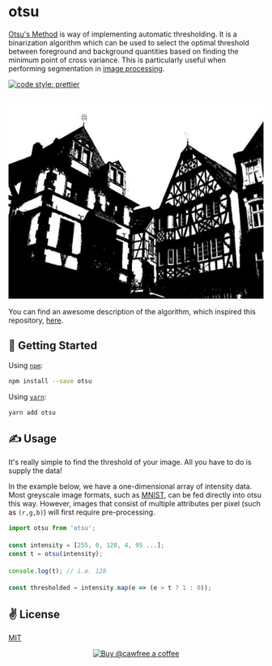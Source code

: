 # otsu
[Otsu's Method](https://en.wikipedia.org/wiki/Otsu%27s_method) is way of implementing automatic thresholding. It is a binarization algorithm which can be used to select the optimal threshold between foreground and background quantities based on finding the minimum point of cross variance. This is particularly useful when performing segmentation in [image processing](https://en.wikipedia.org/wiki/Digital_image_processing).

<a href="#badge">
    <img alt="code style: prettier" src="https://img.shields.io/badge/code_style-prettier-ff69b4.svg?style=flat-square">
</a>

<br />
<br />

<p align="center">
  <img src="./public/image.jpg" width="512" height="384" />
</p>

You can find an awesome description of the algorithm, which inspired this repository, [here](http://www.labbookpages.co.uk/software/imgProc/otsuThreshold.html).

## 🚀 Getting Started

Using [`npm`](https://www.npmjs.com/):

```bash
npm install --save otsu
```

Using [`yarn`](https://yarnpkg.com/):

```bash
yarn add otsu
```
## ✍️ Usage

It's really simple to find the threshold of your image. All you have to do is supply the data!

In the example below, we have a one-dimensional array of intensity data. Most greyscale image formats, such as [MNIST](http://yann.lecun.com/exdb/mnist/), can be fed directly into otsu this way. However, images that consist of multiple attributes per pixel (such as `(r,g,b)`) will first require pre-processing.

```javascript
import otsu from 'otsu';

const intensity = [255, 0, 128, 4, 95 ...];
const t = otsu(intensity);

console.log(t); // i.e. 128

const thresholded = intensity.map(e => (e > t ? 1 : 0));
```

## ✌️ License
[MIT](https://opensource.org/licenses/MIT)


<p align="center">
  <a href="https://www.buymeacoffee.com/cawfree">
    <img src="https://cdn.buymeacoffee.com/buttons/default-orange.png" alt="Buy @cawfree a coffee" width="232" height="50" />
  </a>
</p>
